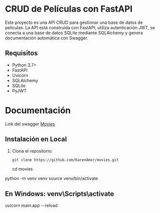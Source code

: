 # CRUD de Películas con FastAPI

Este proyecto es una API CRUD para gestionar una base de datos de películas. La API está construida con FastAPI, utiliza autenticación JWT, se conecta a una base de datos SQLite mediante SQLAlchemy y genera documentación automática con Swagger.

## Requisitos

- Python 3.7+
- FastAPI
- Uvicorn
- SQLAlchemy
- SQLite
- PyJWT

# Documentación

Link del swagger
[Movies](https://movies-1-16a7.onrender.com/docs)

## Instalación en Local

1. Clona el repositorio:
   ```bash
   git clone https://github.com/KarenAmor/movies.git
    ```
   cd movies

python -m venv venv
source venv/bin/activate  
## En Windows: venv\Scripts\activate
uvicorn main:app --reload
